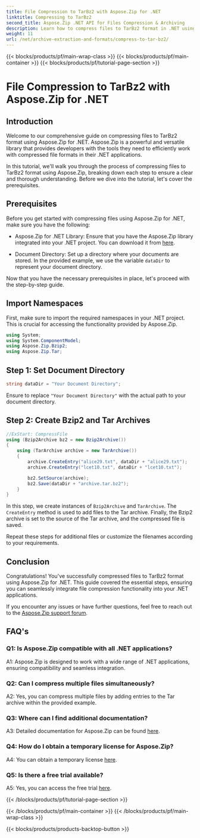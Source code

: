 ```yaml
---
title: File Compression to TarBz2 with Aspose.Zip for .NET 
linktitle: Compressing to TarBz2 
second_title: Aspose.Zip .NET API for Files Compression & Archiving
description: Learn how to compress files to TarBz2 format in .NET using Aspose.Zip. Follow our step-by-step guide for efficient file compression.
weight: 11
url: /net/archive-extraction-and-formats/compress-to-tar-bz2/
---
```


{{< blocks/products/pf/main-wrap-class >}}
{{< blocks/products/pf/main-container >}}
{{< blocks/products/pf/tutorial-page-section >}}

# File Compression to TarBz2 with Aspose.Zip for .NET

## Introduction

Welcome to our comprehensive guide on compressing files to TarBz2 format using Aspose.Zip for .NET. Aspose.Zip is a powerful and versatile library that provides developers with the tools they need to efficiently work with compressed file formats in their .NET applications.

In this tutorial, we'll walk you through the process of compressing files to TarBz2 format using Aspose.Zip, breaking down each step to ensure a clear and thorough understanding. Before we dive into the tutorial, let's cover the prerequisites.

## Prerequisites

Before you get started with compressing files using Aspose.Zip for .NET, make sure you have the following:

- Aspose.Zip for .NET Library: Ensure that you have the Aspose.Zip library integrated into your .NET project. You can download it from [here](https://releases.aspose.com/zip/net/).

- Document Directory: Set up a directory where your documents are stored. In the provided example, we use the variable `dataDir` to represent your document directory.

Now that you have the necessary prerequisites in place, let's proceed with the step-by-step guide.

## Import Namespaces

First, make sure to import the required namespaces in your .NET project. This is crucial for accessing the functionality provided by Aspose.Zip.

```csharp
using System;
using System.ComponentModel;
using Aspose.Zip.Bzip2;
using Aspose.Zip.Tar;
```

## Step 1: Set Document Directory

```csharp
string dataDir = "Your Document Directory";
```

Ensure to replace `"Your Document Directory"` with the actual path to your document directory.

## Step 2: Create Bzip2 and Tar Archives

```csharp
//ExStart: CompressFile
using (Bzip2Archive bz2 = new Bzip2Archive())
{
    using (TarArchive archive = new TarArchive())
    {
        archive.CreateEntry("alice29.txt", dataDir + "alice29.txt");
        archive.CreateEntry("lcet10.txt", dataDir + "lcet10.txt");

        bz2.SetSource(archive);
        bz2.Save(dataDir + "archive.tar.bz2");
    }
}
```

In this step, we create instances of `Bzip2Archive` and `TarArchive`. The `CreateEntry` method is used to add files to the Tar archive. Finally, the Bzip2 archive is set to the source of the Tar archive, and the compressed file is saved.

Repeat these steps for additional files or customize the filenames according to your requirements.

## Conclusion

Congratulations! You've successfully compressed files to TarBz2 format using Aspose.Zip for .NET. This guide covered the essential steps, ensuring you can seamlessly integrate file compression functionality into your .NET applications.

If you encounter any issues or have further questions, feel free to reach out to the [Aspose.Zip support forum](https://forum.aspose.com/c/zip/37).

## FAQ's

### Q1: Is Aspose.Zip compatible with all .NET applications?

A1: Aspose.Zip is designed to work with a wide range of .NET applications, ensuring compatibility and seamless integration.

### Q2: Can I compress multiple files simultaneously?

A2: Yes, you can compress multiple files by adding entries to the Tar archive within the provided example.

### Q3: Where can I find additional documentation?

A3: Detailed documentation for Aspose.Zip can be found [here](https://reference.aspose.com/zip/net/).

### Q4: How do I obtain a temporary license for Aspose.Zip?

A4: You can obtain a temporary license [here](https://purchase.aspose.com/temporary-license/).

### Q5: Is there a free trial available?

A5: Yes, you can access the free trial [here](https://releases.aspose.com/).

{{< /blocks/products/pf/tutorial-page-section >}}

{{< /blocks/products/pf/main-container >}}
{{< /blocks/products/pf/main-wrap-class >}}

{{< blocks/products/products-backtop-button >}}
